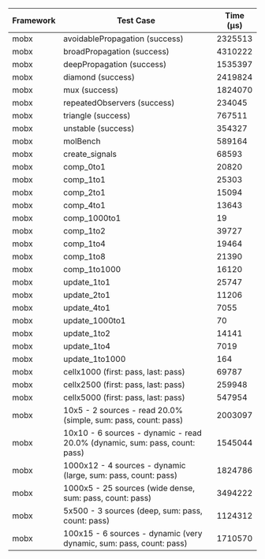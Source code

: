 | Framework | Test Case | Time (μs) |
| --- | --- | --- |
| mobx | avoidablePropagation (success) | 2325513 |
| mobx | broadPropagation (success) | 4310222 |
| mobx | deepPropagation (success) | 1535397 |
| mobx | diamond (success) | 2419824 |
| mobx | mux (success) | 1824070 |
| mobx | repeatedObservers (success) | 234045 |
| mobx | triangle (success) | 767511 |
| mobx | unstable (success) | 354327 |
| mobx | molBench | 589164 |
| mobx | create_signals | 68593 |
| mobx | comp_0to1 | 20820 |
| mobx | comp_1to1 | 25303 |
| mobx | comp_2to1 | 15094 |
| mobx | comp_4to1 | 13643 |
| mobx | comp_1000to1 | 19 |
| mobx | comp_1to2 | 39727 |
| mobx | comp_1to4 | 19464 |
| mobx | comp_1to8 | 21390 |
| mobx | comp_1to1000 | 16120 |
| mobx | update_1to1 | 25747 |
| mobx | update_2to1 | 11206 |
| mobx | update_4to1 | 7055 |
| mobx | update_1000to1 | 70 |
| mobx | update_1to2 | 14141 |
| mobx | update_1to4 | 7019 |
| mobx | update_1to1000 | 164 |
| mobx | cellx1000 (first: pass, last: pass) | 69787 |
| mobx | cellx2500 (first: pass, last: pass) | 259948 |
| mobx | cellx5000 (first: pass, last: pass) | 547954 |
| mobx | 10x5 - 2 sources - read 20.0% (simple, sum: pass, count: pass) | 2003097 |
| mobx | 10x10 - 6 sources - dynamic - read 20.0% (dynamic, sum: pass, count: pass) | 1545044 |
| mobx | 1000x12 - 4 sources - dynamic (large, sum: pass, count: pass) | 1824786 |
| mobx | 1000x5 - 25 sources (wide dense, sum: pass, count: pass) | 3494222 |
| mobx | 5x500 - 3 sources (deep, sum: pass, count: pass) | 1124312 |
| mobx | 100x15 - 6 sources - dynamic (very dynamic, sum: pass, count: pass) | 1710570 |
